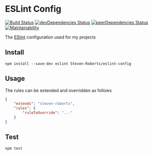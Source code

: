 # ESLint Config

[![Build Status](https://travis-ci.org/Steven-Roberts/eslint-config.svg?branch=master)](https://travis-ci.org/Steven-Roberts/eslint-config)
[![devDependencies Status](https://david-dm.org/Steven-Roberts/eslint-config/dev-status.svg)](https://david-dm.org/Steven-Roberts/eslint-config?type=dev)
[![peerDependencies Status](https://david-dm.org/Steven-Roberts/eslint-config/peer-status.svg)](https://david-dm.org/Steven-Roberts/eslint-config?type=peer)
[![Maintainability](https://api.codeclimate.com/v1/badges/9ced61028fa7804fa969/maintainability)](https://codeclimate.com/github/Steven-Roberts/gulp-chrome-manifest-iconify/maintainability)

The [ESlint](https://eslint.org/) configuration used for my projects

## Install

```shell
npm install --save-dev eslint Steven-Roberts/eslint-config
```

## Usage

The rules can be extended and overridden as follows

```json
{
    "extends": "steven-roberts",
    "rules": {
        "ruleToOverride": "..."
    }
}
```

## Test

```shell
npm test
```
